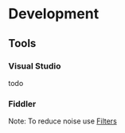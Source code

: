 # Development

## Tools

### Visual Studio 
todo

### Fiddler

Note: To reduce noise use [Filters](https://github.com/AlliedPayment/Documentation/blob/master/assets/fiddler.filters.txt)

